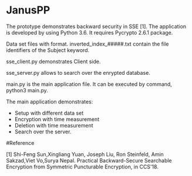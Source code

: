 # JanusPP
The prototype demonstrates backward security in SSE [1].
The application is developed by using Python 3.6.
It requires Pycrypto 2.6.1 package.

Data set files with format. inverted_index_#####.txt contain the file identifiers of the Subject keyword.

sse_client.py demonstrates Client side.

sse_server.py allows to search over the enrypted database.

main.py is the main application file. It can be executed by command, python3 main.py.

The main application demonstrates:
  + Setup with different data set
  + Encryption with time measurement
  + Deletion with time measurement
  + Search over the server.



#Reference

[1] Shi-Feng Sun,Xingliang Yuan, Joseph Liu, Ron Steinfeld, Amin Sakzad,Viet Vo,Surya Nepal. Practical Backward-Secure Searchable Encryption from Symmetric Puncturable Encryption, in CCS'18.
              


